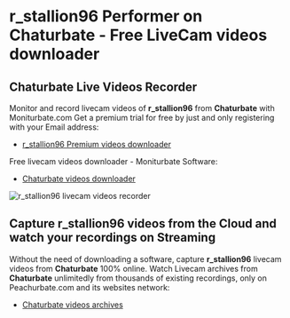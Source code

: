 # r_stallion96 Performer on Chaturbate - Free LiveCam videos downloader

## Chaturbate Live Videos Recorder

Monitor and record livecam videos of **r_stallion96** from **Chaturbate** with Moniturbate.com
Get a premium trial for free by just and only registering with your Email address:
* [r_stallion96 Premium videos downloader](https://moniturbate.com/request-demo-licence-key.html)

Free livecam videos downloader - Moniturbate Software:
* [Chaturbate videos downloader](https://moniturbate.com/moniturbate-download-software.html)

![r_stallion96 livecam videos recorder](https://peachurnet.com/templates/moniturbate-software.png)


## Capture r_stallion96 videos from the Cloud and watch your recordings on Streaming

Without the need of downloading a software, capture **r_stallion96** livecam videos from **Chaturbate** 100% online.
Watch Livecam archives from **Chaturbate** unlimitedly from thousands of existing recordings, only on Peachurbate.com and its websites network:
* [Chaturbate videos archives](https://peachurnet.com/)
